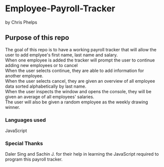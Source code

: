 # Employee-Payroll-Tracker
by Chris Phelps

## Purpose of this repo
The goal of this repo is to have a working payroll tracker that will allow the user to add emplyee's first name, last name and salary.\
When one employee is added the tracker will prompt the user to continue adding new employees or to cancel\
When the user selects continue, they are able to add information for another employee.\
When the user selects cancel, they are given an overview of all employee data sorted alphabetically by last name.\
When the user inspects the window and opens the console, they will be given an average of all employees' salaries.\
The user will also be given a random employee as the weekly drawing winner.

### Languages used
JavaScript

### Special Thanks
Daler Sing and Sachin J. for their help in learning the JavaScript required to program this payroll tracker.
